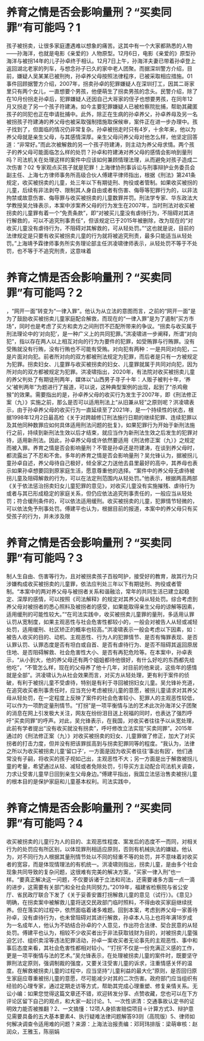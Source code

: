 # 养育之情是否会影响量刑？“买卖同罪”有可能吗？1

孩子被拐卖，让很多家庭遭遇难以想象的痛苦。这其中有一个大家都熟悉的人物 ——孙海洋，也就是电影《亲爱的》人物原型。12月6日，电影《亲爱的》原型孙海洋与被拐14年的儿子孙卓终于相认。12月7日上午，孙海洋夫妻已带着孙卓登上返回湖北老家的列车，与想念孙子已久的家中老人团聚。而据深圳警方介绍，目前，嫌疑人吴某某已被刑拘，孙卓养父母按照法律程序，已被采取相应措施。01 事件回顾据警方介绍，2007年，拐卖孙卓的犯罪嫌疑人在深圳打工，因其二哥家里只有两个女儿，一直想要个男孩，他便萌生了拐卖男孩的念头。民警介绍，除了在10月份拐走孙卓后，犯罪嫌疑人还因自己大哥家的侄子也想要男孩，在同年12月又拐走了另一个孩子符建涛。如今主要犯罪嫌疑人已被检察院批捕，帮助其藏匿孩子的同犯也正在申请批捕中。此外，除正在生病的孙卓养父，孙卓养母及另一名被拐孩子符建涛的养父母也被采取强制措施取保候审，案件正在进一步办理中。孩子找到了，但面临的情况仍非常复杂。孙卓被拐走时只有4岁，十余年来，他以为养父母就是亲生父母，与其感情深厚。亲生父母问养父母对他怎么样，他坚定回答道：“非常好。”而此次被解救的另一个孩子符建涛，则主动为养父母求情。两个孩子的养父母可能面临怎么样的处罚？孙卓和符建涛对养父母的感情会影响到量刑吗？司法机关在处理这样的案件中应该如何兼顾情理法理，从而避免对孩子造成二次伤害？02 专家观点买孩子就是犯罪！上海律协刑事诉讼与刑事辩护业务委员会副主任、上海七方律师事务所高级合伙人傅建平律师指出，根据《刑法》第241条规定，收买被拐卖的儿童，处三年以下有期徒刑、拘役或者管制。如果收买被拐的儿童，后续有非法剥夺、限制其人身自由或者有伤害、侮辱等犯罪行为的，以非法拘禁或故意伤害、侮辱罪与收买被拐卖的儿童数罪并罚。刑法学专家、华东政法大学教授吴允锋表示，本案中涉案养父母的行为发生在2007年，当时刑法对收买被拐卖的儿童罪有着一个“免责条款”，即“对被买儿童没有虐待行为，不阻碍对其进行解救的，可以不追究刑事责任”，但该规定已于2015年被删除，改为现在的“对收买儿童没有虐待行为，不阻碍对其解救的，可从轻处罚。”“这也就是说，目前的法律规定是只要有收买被拐卖儿童的行为就将被追究刑责，最多只能适当从轻处罚。”上海靖予霖律师事务所实务理论部主任洪凌啸律师表示，从轻处罚不等于不处罚，也不等于不追究刑责，这意味着

# 养育之情是否会影响量刑？“买卖同罪”有可能吗？2

，“网开一面”转变为“一律入罪”。他认为从立法的意图而言，之前的“网开一面”是为了鼓励收买被拐卖儿童家庭配合解救，而现在的“一律入罪”是为了遏制“买方市场”，同时也是考虑了买方和卖方之间刑罚不匹配所带来的争议。“拐卖与收买属于刑法理论中的‘对向犯’，是一种广义上的共同犯罪。”洪凌啸进一步阐释，所谓“对向犯”，指以存在两人以上相互对向的行为为要件的犯罪，如受贿罪与行贿罪。没有受贿就没有行贿，没有行贿也不可能有受贿。对向犯有两种：一是共同对向犯，二是片面对向犯。前者所对向的双方都被刑法规定为犯罪，而后者是只有一方被规定为犯罪。拐卖妇女、儿童罪与收买被拐卖的妇女、儿童罪就属于共同对向犯，因为所对向的双方都被规定为犯罪。洪凌啸指出，2020年，有法院对收买被拐卖儿童的养父判处了有期徒刑两年，媒体以“山西男子寻子十年：人贩子被判十年，‘养父’被判两年”为题进行了报道，可以说，这种典型案例的出现，起到了“杀鸡儆猴”的效果。需要指出的是，孙卓养父母的收买行为发生于2007年，即《刑法修正案（九）》实施之前，那么是否可以适用刑法上“从旧兼从轻”之原则呢？洪凌啸表示，由于孙卓养父母的收买行为一直延续至了2021年，是一个持续性的状态，根据1998年12月2日最高检《关于对跨越修订刑法施行日期的继续犯罪、连续犯罪以及其他同种数罪应如何具体适用刑法问题的批复》，如果犯罪行为开始于新刑法施行之前，持续到新刑法生效以后才结束，就应当作为新刑法生效之后发生的犯罪对待，适用新刑法。因此，孙卓养父母或许依然要适用《刑法修正案（九）》之规定而被入罪。养育之情是否会影响量刑？不管是孙卓还是符建涛，在谈到养父母时，都流露出了不忍和不舍。多年的养育之情是否会影响量刑？吴允锋认为，据被拐儿童孙卓自述，养父母待自己极好，倾全家之力送他去县里最好的高中，其养母也表示如果孙卓想要回到原家庭生活，愿意尊重他的选择。“案件中的养父母无虐待被拐儿童及阻碍解救的行为，可以在法定刑范围内从轻处罚。”他表示，根据两高两部《关于依法惩治拐卖妇女儿童犯罪的意见》，对收买儿童没有实施摧残、虐待行为或者与其已形成稳定的家庭关系，但仍应依法追究刑事责任的，一般应当从轻处罚；符合缓刑条件的，可以依法适用缓刑。收买被拐卖的儿童，犯罪情节轻微的，可以依法免予刑事处罚。傅建平也认为，根据目前的报道，本案中的养父母只有买受孩子的行为，并未涉及限

# 养育之情是否会影响量刑？“买卖同罪”有可能吗？3

制人生自由、伤害等行为，且对被拐卖孩子百般呵护，接受好的教育，故其行为只涉嫌构成收买被拐卖的儿童罪，依法应判处三年以下有期徒刑、拘役或者管制。“本案中的两对养父母与被拐者关系和谐融洽，常年的共同生活已建立起稳定、深厚的感情，可以按照《司法解释》的规定对其养父母从轻处罚。综合考虑到养父母对被拐者的悉心照料及被拐者的感受，如果能取得亲生父母的谅解等因素，适用缓刑的可能性较大。”“在司法实践中，收买被拐卖儿童罪的量刑，多适用认罪认罚从宽制度，如果主观恶性与社会危害性都较小的，一般会对被告人从轻或减轻处罚，适用缓刑、社区矫正的概率也较高。”洪凌啸表示一般会考虑以下因素，如：被告人收买的目的、动机、主观恶性、行为人的犯罪情节、是否有悔罪表现、是否认罪认罚、认罪态度是否有坦白或自首、是否有虐待行为、是否不阻碍其返回原居住地、是否阻碍解救、社会危害性大小、是否有再犯危险等。在本案中，孙卓表示，“从小到大，他的养父母还有两个姐姐都待他很好，有什么好吃的东西都先给他吃”，“不管怎么样，现在的父母养了他十几年，对目前的他来说，这些年的感情就是全部”。洪凌啸认为从社会效果而言，对买方从轻处理，更有利于案件的侦破，有利于被拐儿童不受虐待，特别是有利于寻回被拐妇女儿童。吴允锋补充道，在追究收买者刑事责任时，应当充分考虑被拐儿童的意愿，被拐儿童请求对其养父母从轻处罚，在一定程度上反映了案件的社会危害较小、犯罪人的主观恶性较低，可以作为一项酌定量刑情节。“打拐”是一项平衡情与法的艺术此次孙海洋父子团聚的消息在网上引发极大关注，网友在纷纷泪目送上祝福的同时，也表达了强烈呼吁“买卖同罪”的呼声。对此，吴允锋表示，在我国，对收买者往往予以从宽处理，此前有学者提出“没有收买就没有拐卖”，呼吁修改立法实现“买卖同罪”。2015年通过的《刑法修正案（九）》对收买被拐卖的妇女、儿童罪做了修正，加大了对买拐者的打击力度，但并没有把该罪拔高到与拐卖犯罪同等的程度。“我认为，法律之所以为收买被拐卖儿童‘留口子’，一方面是因为收买者往往‘事出有因’，他们通常没有子嗣，将收买的孩子视如己出，主观恶性不大；另一方面是出于解救被拐儿童的考量，希望通过从轻、减轻或者免除处罚，引导买方主动配合司法机关调查，力求让受害儿童早日回到亲生父母身边。”傅建平指出，我国立法惩治售卖被拐儿童的根本目的是保护家庭和儿童基本权利。司法实践中，

# 养育之情是否会影响量刑？“买卖同罪”有可能吗？4

收买被拐卖的儿童行为人的目的、主观恶性程度、案发后的态度不一而同，对相关行为的处罚应有所区别，以体现罪刑相适应原则，否则有机械执法的嫌疑。他认为，对不同行为人根据其量刑情节处以不同的轻重不等的处罚，并不意味着对收买者的宽容，而是体现情理法的有机统一。洪凌啸则指出，拐卖儿童，是由多个社会现象共同导致的复杂问题，这很难有完美的解决方案，“买家一律入刑”也一样。“要真正解决这一问题，不仅要诉诸于立法和司法，还需要诸多方面一点一滴的进步，这需要有关部门和全社会共同努力。”2019年，福建省检察院与省公安厅、省民政厅联合下发了《关于妥善安置打拐解救儿童的意见（试行）》。《意见》明确，在拐卖案中被解救儿童将送交民政部门临时照料，不得由收买家庭继续抚养。但在落实的过程中，依然面临着诸多难题。回到本案，考虑到养父母一家善待孙卓，没有虐待行为，也未曾阻碍对其进行解救，孙卓本人马上也将年满18岁成为一名成年人，他认为不妨结合孙卓的个人意见，作出符合法律、契合民意的从轻处罚。傅建平也认为，相较不少收买者出于非法获取钱财为目的，对被拐卖儿童强迫乞讨、组织卖淫等违法犯罪活动，孙卓一案收买者无论事先的主观恶性、事中和事后态度来看，其社会危害性都相对较小。“‘打拐’不仅是一份充满正义感的工作，更是一项平衡情与法的艺术。”吴允锋表示，在处理被拐卖儿童的案件时，既要坚守罪刑法定原则，强调制裁的强度，又要关注受害儿童的诉求，注重情感关怀的温度。在解救被拐卖儿童的过程中，应当坚持“儿童利益的最大化”原则，是否回归原生家庭应尊重被拐儿童的意愿，尽可能减少对其的二次伤害。政府部门应当组织有经验的心理专家，通过定期走访等方式，帮助其完成心理重塑、修复亲情关系。无讼小编：如果您觉得这篇文章还不错，欢迎转发分享、点赞收藏，您也可以在下方评论区留下自己的观点，和大家一起讨论。1、一次性讲清：交通事故认定书的证明效力能否被推翻？2、一文搞懂：12项人身损害赔偿项目＋计算方式3、辩护意见需要具备的五大基本要素4、执行疑难法律问题解答93则（高院版）5、律师如何解决调查令适用难的问题？来源：上海法治报责编：邓珂玮排版：梁萌审核：赵润众，王雅玉，陈丽娟

